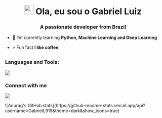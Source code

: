 <h1 align="center"><img src = "https://raw.githubusercontent.com/MartinHeinz/MartinHeinz/master/wave.gif" width = 30px> Ola, eu sou o Gabriel Luiz</h1>
<h3 align="center">A passionate developer from Brazil</h3>


- 🌱 I’m currently learning **Python, Machine Learning and Deep Learning**

- ⚡ Fun fact **I like coffee**

<p align="left"></p>
<h3 align="left">Languages and Tools:</h3>
<p align="left">
  <a href="https://skillicons.dev">
    <img src="https://skillicons.dev/icons?i=html,css,js,ts,c,php,react,nodejs,python" />
  </a>
</p>
<h3>Connect with me </h3>
  <a href="https://www.linkedin.com/in/gabriel-luiz-gomes-4549b4232/">
    <img src="https://skillicons.dev/icons?i=linkedin" />
  </a>
</p>
![Anurag's GitHub stats](https://github-readme-stats.vercel.app/api?username=GabrielL915&theme=dark&show_icons=true)

